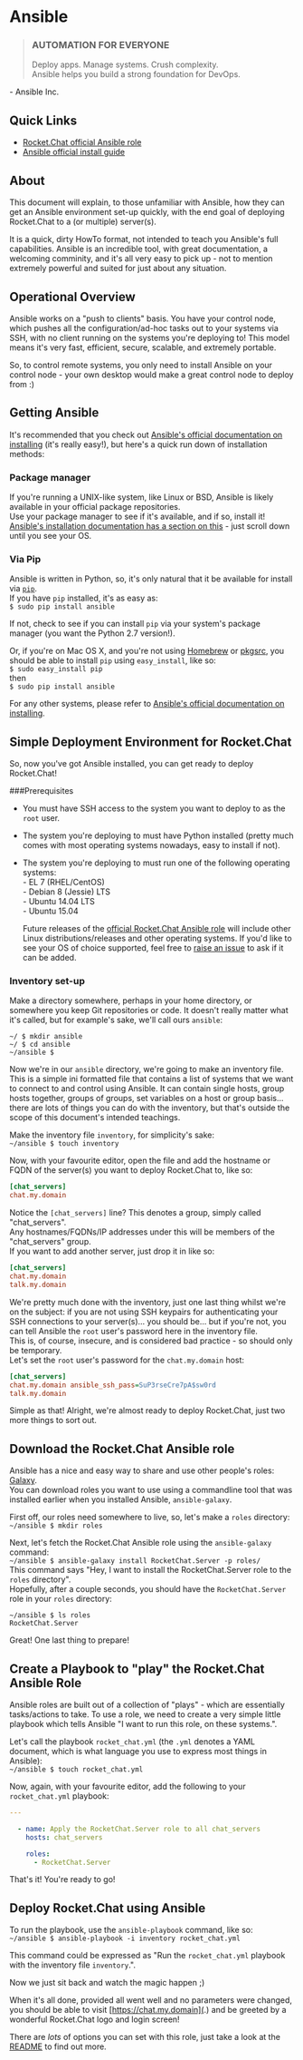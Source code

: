 Ansible
=======
> ### AUTOMATION FOR EVERYONE
> Deploy apps. Manage systems. Crush complexity.  
Ansible helps you build a strong foundation for DevOps.

\- Ansible Inc.

Quick Links
-----------
- [Rocket.Chat official Ansible role](https://galaxy.ansible.com/detail#/role/6478)
- [Ansible official install guide](http://docs.ansible.com/ansible/intro_installation.html)

About
-----
This document will explain, to those unfamiliar with Ansible, how they can get an Ansible environment set-up quickly, with the end goal of deploying Rocket.Chat to a (or multiple) server(s).

It is a quick, dirty HowTo format, not intended to teach you Ansible's full capabilities.
Ansible is an incredible tool, with great documentation, a welcoming comminity, and it's all very easy to pick up - not to mention extremely powerful and suited for just about any situation.

Operational Overview
--------------------
Ansible works on a "push to clients" basis. You have your control node, which pushes all the configuration/ad-hoc tasks out to your systems via SSH, with no client running on the systems you're deploying to! This model means it's very fast, efficient, secure, scalable, and extremely portable.

So, to control remote systems, you only need to install Ansible on your control node - your own desktop would make a great control node to deploy from :)

Getting Ansible
---------------
It's recommended that you check out [Ansible's official documentation on installing](http://docs.ansible.com/ansible/intro_installation.html) (it's really easy!), but here's a quick run down of installation methods:

### Package manager
If you're running a UNIX-like system, like Linux or BSD, Ansible is likely available in your official package repositories.  
Use your package manager to see if it's available, and if so, install it!  
[Ansible's installation documentation has a section on this](http://docs.ansible.com/ansible/intro_installation.html#latest-release-via-yum) - just scroll down until you see your OS.  

### Via Pip
Ansible is written in Python, so, it's only natural that it be available for install via [`pip`](https://pypi.python.org/pypi).  
If you have `pip` installed, it's as easy as:  
`$ sudo pip install ansible`  

If not, check to see if you can install `pip` via your system's package manager (you want the Python 2.7 version!).  

Or, if you're on Mac OS X, and you're not using [Homebrew](http://brew.sh) or [pkgsrc](https://github.com/cmacrae/saveosx), you should be able to install `pip` using `easy_install`, like so:  
`$ sudo easy_install pip`  
then  
`$ sudo pip install ansible`

For any other systems, please refer to [Ansible's official documentation on installing](http://docs.ansible.com/ansible/intro_installation.html).

Simple Deployment Environment for Rocket.Chat
---------------------------------------------
So, now you've got Ansible installed, you can get ready to deploy Rocket.Chat!  

###Prerequisites
- You must have SSH access to the system you want to deploy to as the `root` user.  
- The system you're deploying to must have Python installed (pretty much comes with most operating systems nowadays, easy to install if not).  
- The system you're deploying to must run one of the following operating systems:  
  \-  EL 7 (RHEL/CentOS)  
  \-  Debian 8 (Jessie) LTS  
  \-  Ubuntu 14.04 LTS  
  \-  Ubuntu 15.04  
  
  Future releases of the [official Rocket.Chat Ansible role](https://galaxy.ansible.com/detail#/role/6478) will include other Linux distributions/releases and other operating systems. If you'd like to see your OS of choice supported, feel free to [raise an issue](https://github.com/RocketChat/Rocket.Chat.Ansible/issues) to ask if it can be added.

### Inventory set-up
Make a directory somewhere, perhaps in your home directory, or somewhere you keep Git repositories or code. It doesn't really matter what it's called, but for example's sake, we'll call ours `ansible`:  
```
~/ $ mkdir ansible
~/ $ cd ansible
~/ansible $
```
Now we're in our `ansible` directory, we're going to make an inventory file.  
This is a simple ini formatted file that contains a list of systems that we want to connect to and control using Ansible. It can contain single hosts, group hosts together, groups of groups, set variables on a host or group basis... there are lots of things you can do with the inventory, but that's outside the scope of this document's intended teachings.  

Make the inventory file `inventory`, for simplicity's sake:  
`~/ansible $ touch inventory`  

Now, with your favourite editor, open the file and add the hostname or FQDN of the server(s) you want to deploy Rocket.Chat to, like so:  
``` ini
[chat_servers]
chat.my.domain
```
Notice the `[chat_servers]` line? This denotes a group, simply called "chat_servers".  
Any hostnames/FQDNs/IP addresses under this will be members of the "chat_servers" group.  
If you want to add another server, just drop it in like so:  
``` ini
[chat_servers]
chat.my.domain
talk.my.domain
```

We're pretty much done with the inventory, just one last thing whilst we're on the subject: if you are not using SSH keypairs for authenticating your SSH connections to your server(s)... you should be... but if you're not, you can tell Ansible the `root` user's password here in the inventory file.  
This is, of course, insecure, and is considered bad practice - so should only be temporary.  
Let's set the `root` user's password for the `chat.my.domain` host:  
``` ini
[chat_servers]
chat.my.domain ansible_ssh_pass=SuP3rseCre7pA$sw0rd
talk.my.domain
```

Simple as that! Alright, we're almost ready to deploy Rocket.Chat, just two more things to sort out.  

Download the Rocket.Chat Ansible role
-------------------------------------
Ansible has a nice and easy way to share and use other people's roles: [Galaxy](http://galaxy.ansible.com).  
You can download roles you want to use using a commandline tool that was installed earlier when you installed Ansible, `ansible-galaxy`.  

First off, our roles need somewhere to live, so, let's make a `roles` directory:  
`~/ansible $ mkdir roles`

Next, let's fetch the Rocket.Chat Ansible role using the `ansible-galaxy` command:    
`~/ansible $ ansible-galaxy install RocketChat.Server -p roles/`  
This command says "Hey, I want to install the RocketChat.Server role to the `roles` directory".  
Hopefully, after a couple seconds, you should have the `RocketChat.Server` role in your `roles` directory:  
```
~/ansible $ ls roles
RocketChat.Server
```

Great! One last thing to prepare!

Create a Playbook to "play" the Rocket.Chat Ansible Role
--------------------------------------------------------
Ansible roles are built out of a collection of "plays" - which are essentially tasks/actions to take. 
To use a role, we need to create a very simple little playbook which tells Ansible "I want to run this role, on these systems.".  

Let's call the playbook `rocket_chat.yml` (the `.yml` denotes a YAML document, which is what language you use to express most things in Ansible):  
`~/ansible $ touch rocket_chat.yml`  

Now, again, with your favourite editor, add the following to your `rocket_chat.yml` playbook:  
``` yaml
---

  - name: Apply the RocketChat.Server role to all chat_servers
    hosts: chat_servers

    roles:
      - RocketChat.Server
```

That's it! You're ready to go!  

Deploy Rocket.Chat using Ansible
--------------------------------
To run the playbook, use the `ansible-playbook` command, like so:  
`~/ansible $ ansible-playbook -i inventory rocket_chat.yml`  

This command could be expressed as "Run the `rocket_chat.yml` playbook with the inventory file `inventory`.".  

Now we just sit back and watch the magic happen ;)

When it's all done, provided all went well and no parameters were changed, you should be able to visit [https://chat.my.domain](.) and be greeted by a wonderful Rocket.Chat logo and login screen!  

There are _lots_ of options you can set with this role, just take a look at the [README](https://github.com/RocketChat/Rocket.Chat.Ansible/blob/master/README.md) to find out more.
